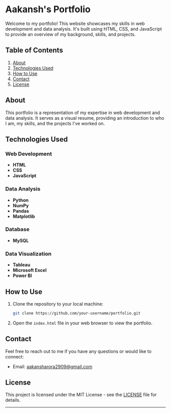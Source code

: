 
# Aakansh's Portfolio

Welcome to my portfolio! This website showcases my skills in web development and data analysis. It's built using HTML, CSS, and JavaScript to provide an overview of my background, skills, and projects.

## Table of Contents

1. [About](#about)
2. [Technologies Used](#technologies-used)
3. [How to Use](#how-to-use)
4. [Contact](#contact)
5. [License](#license)

## About

This portfolio is a representation of my expertise in web development and data analysis. It serves as a visual resume, providing an introduction to who I am, my skills, and the projects I've worked on.

## Technologies Used

### Web Development

- **HTML**
- **CSS**
- **JavaScript**

### Data Analysis

- **Python**
- **NumPy**
- **Pandas**
- **Matplotlib**

### Database

- **MySQL**

### Data Visualization

- **Tableau**
- **Microsoft Excel**
- **Power BI**

## How to Use

1. Clone the repository to your local machine:

   ```bash
   git clone https://github.com/your-username/portfolio.git
   ```

2. Open the `index.html` file in your web browser to view the portfolio.

## Contact

Feel free to reach out to me if you have any questions or would like to connect:

- Email: aakansharora2909@gmail.com

## License

This project is licensed under the MIT License - see the [LICENSE](LICENSE) file for details.

---
